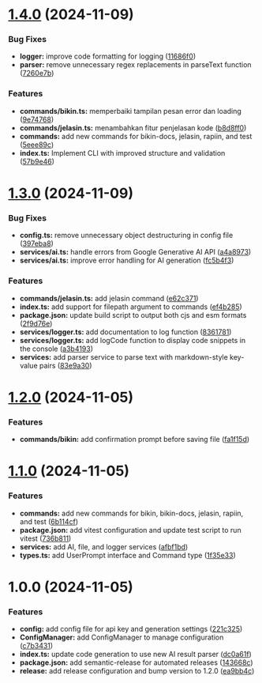 # [1.4.0](https://github.com/lzif/malas/compare/v1.3.0...v1.4.0) (2024-11-09)


### Bug Fixes

* **logger:** improve code formatting for logging ([11686f0](https://github.com/lzif/malas/commit/11686f03095c9c5e431b4d1dc4b8bd6b2c1ad662))
* **parser:** remove unnecessary regex replacements in parseText function ([7260e7b](https://github.com/lzif/malas/commit/7260e7b125626d1563f82a3be80673491fd98e1e))


### Features

* **commands/bikin.ts:** memperbaiki tampilan pesan error dan loading ([9e74768](https://github.com/lzif/malas/commit/9e74768048cfdf41d7be434e61b5b02ca2304c17))
* **commands/jelasin.ts:** menambahkan fitur penjelasan kode ([b8d8ff0](https://github.com/lzif/malas/commit/b8d8ff09d6c3d10503a0a572df94037b4baf3d6a))
* **commands:** add new commands for bikin-docs, jelasin, rapiin, and test ([5eee89c](https://github.com/lzif/malas/commit/5eee89c01ed8aa054fd9a70e4f809a681c8e3417))
* **index.ts:** Implement CLI with improved structure and validation ([57b9e46](https://github.com/lzif/malas/commit/57b9e46a64bae80d0bd093b1e8445cebfd76419a))

# [1.3.0](https://github.com/lzif/malas/compare/v1.2.0...v1.3.0) (2024-11-09)


### Bug Fixes

* **config.ts:** remove unnecessary object destructuring in config file ([397eba8](https://github.com/lzif/malas/commit/397eba876da671cd570854c6520625638e0bb2a3))
* **services/ai.ts:** handle errors from Google Generative AI API ([a4a8973](https://github.com/lzif/malas/commit/a4a89732443192aab5168cc5e0c5f65698950d40))
* **services/ai.ts:** improve error handling for AI generation ([fc5b4f3](https://github.com/lzif/malas/commit/fc5b4f30d1985e9c62f2bc04f3e69dd12af9b649))


### Features

* **commands/jelasin.ts:** add jelasin command ([e62c371](https://github.com/lzif/malas/commit/e62c3714dd024c7af8b8ff20016f1352cec3eada))
* **index.ts:** add support for filepath argument to commands ([ef4b285](https://github.com/lzif/malas/commit/ef4b285e6f6c191c531c5d39fc4ab2af032b266a))
* **package.json:** update build script to output both cjs and esm formats ([2f9d76e](https://github.com/lzif/malas/commit/2f9d76e30825566c762f162d295a6a108ee5dccc))
* **services/logger.ts:** add documentation to log function ([8361781](https://github.com/lzif/malas/commit/836178118b3b3d6c9b25d13e5872919abfcad8ad))
* **services/logger.ts:** add logCode function to display code snippets in the console ([a3b4193](https://github.com/lzif/malas/commit/a3b41935edec833081e91dc4456ad3b29c4df2bd))
* **services:** add parser service to parse text with markdown-style key-value pairs ([83e9a30](https://github.com/lzif/malas/commit/83e9a30255ba8a4399024282b3bf47b54c58746c))

# [1.2.0](https://github.com/lzif/malas/compare/v1.1.0...v1.2.0) (2024-11-05)


### Features

* **commands/bikin:** add confirmation prompt before saving file ([fa1f15d](https://github.com/lzif/malas/commit/fa1f15d826414aaba66f1fe019905650fabb3caf))

# [1.1.0](https://github.com/lzif/malas/compare/v1.0.0...v1.1.0) (2024-11-05)


### Features

* **commands:** add new commands for bikin, bikin-docs, jelasin, rapiin, and test ([6b114cf](https://github.com/lzif/malas/commit/6b114cfcf6afe444f70e9b274d545999d4d0966f))
* **package.json:** add vitest configuration and update test script to run vitest ([736b811](https://github.com/lzif/malas/commit/736b811cc2adea6613fb08ec8de6610c1633094c))
* **services:** add AI, file, and logger services ([afbf1bd](https://github.com/lzif/malas/commit/afbf1bd3937868ea9127caba24fa7b7ea148ea9f))
* **types.ts:** add UserPrompt interface and Command type ([1f35e33](https://github.com/lzif/malas/commit/1f35e334ccef286c8e931e649387c955c6a44bc7))

# 1.0.0 (2024-11-05)

### Features

- **config:** add config file for api key and generation settings ([221c325](https://github.com/lzif/malas/commit/221c325a6a6608c7f4229dea40ab4c5bb14c761b))
- **ConfigManager:** add ConfigManager to manage configuration ([c7b3431](https://github.com/lzif/malas/commit/c7b3431846667b068f37f1110e7c4cfb022a4dfa))
- **index.ts:** update code generation to use new AI result parser ([dc0a61f](https://github.com/lzif/malas/commit/dc0a61f7af2aa4628e9e43c3729b74a79b62cff5))
- **package.json:** add semantic-release for automated releases ([143668c](https://github.com/lzif/malas/commit/143668c79a4e492a93649253b598b4ba613642f2))
- **release:** add release configuration and bump version to 1.2.0 ([ea9bb4c](https://github.com/lzif/malas/commit/ea9bb4c73d4828df50cab10a94efc9ea548398e6))
